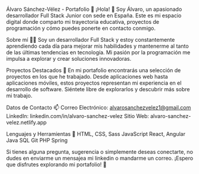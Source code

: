 Álvaro Sánchez-Vélez - Portafolio 🚀
¡Hola! 👋 Soy Álvaro, un apasionado desarrollador Full Stack Junior con sede en España. Este es mi espacio digital donde comparto mi trayectoria educativa, proyectos de programación y cómo puedes ponerte en contacto conmigo.

Sobre mí 👨‍💻
Soy un desarrollador Full Stack y estoy constantemente aprendiendo cada día para mejorar mis habilidades y mantenerme al tanto de las últimas tendencias en tecnología. Mi pasión por la programación me impulsa a explorar y crear soluciones innovadoras.

Proyectos Destacados 🌱
En mi portafolio encontrarás una selección de proyectos en los que he trabajado. Desde aplicaciones web hasta aplicaciones móviles, estos proyectos representan mi experiencia en el desarrollo de software. Siéntete libre de explorarlos y descubrir más sobre mi trabajo.

Datos de Contacto 📫
Correo Electrónico: alvarosanchezvelez1@gmail.com
LinkedIn: linkedin.com/in/alvaro-sanchez-velez
Sitio Web: alvaro-sanchez-velez.netlify.app

Lenguajes y Herramientas 🔨
HTML, CSS, Sass
JavaScript
React, Angular
Java
SQL
Git
PHP
Spring

Si tienes alguna pregunta, sugerencia o simplemente deseas conectarte, no dudes en enviarme un mensajea mi linkedin o mandarme un correo. ¡Espero que disfrutes explorando mi portafolio! 🚀
